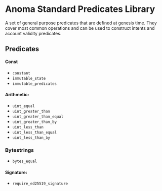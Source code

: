 # Anoma Standard Predicates Library

A set of general purpose predicates that are defined at genesis time. They cover most common operations and can be used to construct intents and account validity predicates.

## Predicates

#### Const
  - `constant`
  - `immutable_state`
  - `immutable_predicates`

#### Arithmetic:
  - `uint_equal`
  - `uint_greater_than`
  - `uint_greater_than_equal`
  - `uint_greater_than_by`
  - `uint_less_than`
  - `uint_less_than_equal`
  - `uint_less_than_by`

### Bytestrings
  - `bytes_equal`

#### Signature:
  - `require_ed25519_signature`